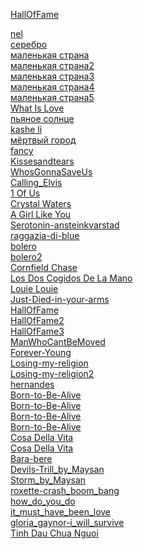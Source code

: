 
<a href="https://yantar78.github.io/midi-host/HallOfFame.mid" download>HallOfFame</a><br>

<a href="https://yantar78.github.io/midi-host/nel.mid" download>nel</a><br>
<a href="https://yantar78.github.io/midi-host/Bi-2-serebro.kar" download>серебро</a><br>
<a href="https://yantar78.github.io/midi-host/Маленькая Страна 1.mid" download>маленькая страна</a><br>
<a href="https://yantar78.github.io/midi-host/Маленькая Страна 2.mid" download>маленькая страна2</a><br>
<a href="https://yantar78.github.io/midi-host/Маленькая Страна 3 (Караоке) (3).mid" download>маленькая страна3</a><br>
<a href="https://yantar78.github.io/midi-host/malenkaya_strana.mid" download>маленькая страна4</a><br>
<a href="https://yantar78.github.io/midi-host/Natasha_Koroleva_malenkaya_strana.mid" download>маленькая страна5</a><br>
<a href="https://yantar78.github.io/midi-host/ANightAtTheRoxberryWhatIsLove.mid" download>What Is Love</a><br>
<a href="https://yantar78.github.io/midi-host/76434_--.mid" download>пьяное солнце</a><br>
<a href="https://yantar78.github.io/midi-host/kashe_li.mid" download>kashe li</a><br>
<a href="https://yantar78.github.io/midi-host/mertvii_gorod_rozhdestvo.mid" download>мёртвый город</a><br>
<a href="https://yantar78.github.io/midi-host/FancyFree.mid" download>fancy</a><br>
<a href="https://yantar78.github.io/midi-host/Kissesandtears.mid" download>Kissesandtears</a><br>
<a href="https://yantar78.github.io/midi-host/WhosGonnaSaveUs.mid" download>WhosGonnaSaveUs</a><br>
<a href="https://yantar78.github.io/midi-host/Calling_Elvis.mid" download>Calling_Elvis</a><br>
<a href="https://yantar78.github.io/midi-host/1 Of Us - Joan Osborne.mid" download>1 Of Us</a><br>
<a href="https://yantar78.github.io/midi-host/Purelove - Crystal Waters.mid" download>Crystal Waters</a><br>
<a href="https://yantar78.github.io/midi-host/A Girl Like You - Edwyn Collins.mid" download>A Girl Like You</a><br>
<a href="https://yantar78.github.io/midi-host/Audien-Matthew-Koma-Serotonin-ansteinkvarstad-20141220165943-nonstop2k.com.mid" download>Serotonin-ansteinkvarstad</a><br>
<a href="https://yantar78.github.io/midi-host/francis-goya-la-raggazia-di-blue.mid" download>raggazia-di-blue</a><br>
<a href="https://yantar78.github.io/midi-host/5419.mid" download>bolero</a><br>
<a href="https://yantar78.github.io/midi-host/Fancy - Bolero1.mid" download>bolero2</a><br>
<a href="https://yantar78.github.io/midi-host/Theme of Interstellar - Cornfield Chase___WWW.MIDISFREE.COM (1).mid" download> Cornfield Chase</a><br>
<a href="https://yantar78.github.io/midi-host/Alejandro Sanz - Los Dos Cogidos De La Mano___WWW.MIDISFREE.COM.mid" download> Los Dos Cogidos De La Mano</a><br>
<a href="https://yantar78.github.io/midi-host/Flying dust - Louie Louie___WWW.MIDISFREE.COM.mid" download> Louie Louie</a><br>
<a href="https://yantar78.github.io/midi-host/85824_Just-Died-in-your-arms.mid" download> Just-Died-in-your-arms</a><br>
<a href="https://yantar78.github.io/midi-host/HallOfFame.mid" download> HallOfFame</a><br>
<a href="https://yantar78.github.io/midi-host/HallOfFame (1).mid" download> HallOfFame2</a><br>
<a href="https://yantar78.github.io/midi-host/60726_Hall-Of-Fame.mid" download> HallOfFame3</a><br>
<a href="https://yantar78.github.io/midi-host/ManWhoCantBeMoved.mid" download> ManWhoCantBeMoved</a><br>
<a href="https://yantar78.github.io/midi-host/78760_Forever-Young.mid" download> Forever-Young</a><br>
<a href="https://yantar78.github.io/midi-host/44385_Losing-my-religion.mid" download> Losing-my-religion</a><br>
<a href="https://yantar78.github.io/midi-host/LosingMyReligion.mid" download> Losing-my-religion2</a><br>
<a href="https://yantar78.github.io/midi-host/d_FR0170.mid" download> hernandes</a><br>
<a href="https://yantar78.github.io/midi-host/5042_Born-to-Be-Alive.mid" download> Born-to-Be-Alive</a><br>
<a href="https://yantar78.github.io/midi-host/d_BS1113.mid" download> Born-to-Be-Alive</a><br>
<a href="https://yantar78.github.io/midi-host/Hernandez. Patrick - Born to  Be Alive___WWW.MIDISFREE.COM.mid" download> Born-to-Be-Alive</a><br>
<a href="https://yantar78.github.io/midi-host/d_HO0686.mid" download> Born-to-Be-Alive</a><br>
<a href="https://yantar78.github.io/midi-host/Eros Ramazzotti - Cosa Della Vita___WWW.MIDISFREE.COM.mid" download>Cosa Della Vita</a><br>
<a href="https://yantar78.github.io/midi-host/eros_ramazzotti-cosa_della_vita.mid" download>Cosa Della Vita</a><br>
<a href="https://yantar78.github.io/midi-host/58612_Bara-bere.mid" download>Bara-bere</a><br>
<a href="https://yantar78.github.io/midi-host/Devils-Trill_by_Maysan.mid" download>Devils-Trill_by_Maysan</a><br>
<a href="https://yantar78.github.io/midi-host/Storm_by_Maysan.mid" download>Storm_by_Maysan</a><br>
<a href="https://yantar78.github.io/midi-host/roxette-crash_boom_bang.mid" download>roxette-crash_boom_bang</a><br>
<a href="https://yantar78.github.io/midi-host/roxette-how_do_you_do.mid" download>how_do_you_do</a><br>
<a href="https://yantar78.github.io/midi-host/roxette-it_must_have_been_love.mid" download>it_must_have_been_love</a><br>
<a href="https://yantar78.github.io/midi-host/gloria_gaynor-i_will_survive.mid" download>gloria_gaynor-i_will_survive</a><br>
<a href="https://yantar78.github.io/midi-host/Tinh Dau Chua Nguoi.mid" download>Tinh Dau Chua Nguoi</a><br>
